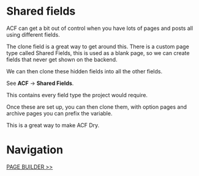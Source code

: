 # Shared fields

ACF can get a bit out of control when you have lots of pages and posts all using different fields.

The clone field is a great way to get around this. There is a custom page type called Shared Fields, this is used as a blank page, so we can create fields that never get shown on the backend.

We can then clone these hidden fields into all the other fields.

See **ACF** -> **Shared Fields**.

This contains every field type the project would require.

Once these are set up, you can then clone them, with option pages and archive pages you can prefix the variable.

This is a great way to make ACF Dry.

# Navigation

[PAGE BUILDER >>](page-builder.md)

